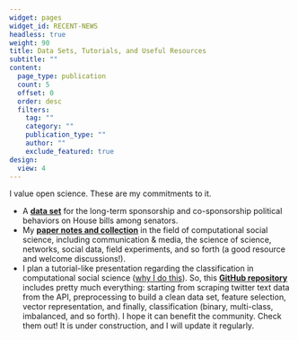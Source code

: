 ```yaml
---
widget: pages
widget_id: RECENT-NEWS
headless: true
weight: 90
title: Data Sets, Tutorials, and Useful Resources
subtitle: ""
content:
  page_type: publication
  count: 5
  offset: 0
  order: desc
  filters:
    tag: ""
    category: ""
    publication_type: ""
    author: ""
    exclude_featured: true
design:
  view: 4
---
```

I value open science. These are my commitments to it.

* A **[data set](https://github.com/hlbao/evolutionofcommunities)** for the long-term sponsorship and co-sponsorship political behaviors on House bills among senators.
* My **[paper notes and collection](https://www.carsonhlbao.com/post/my-random-notes-when-i-read-papers/)** in the field of computational social science, including communication & media, the science of science, networks, social data, field experiments, and so forth (a good resource and welcome discussions!).
* I plan a tutorial-like presentation regarding the classification in computational social science ([why I do this](https://www.carsonhlbao.com/post/classification-you-are-so-important/)). So, this **[GitHub repository](https://github.com/hlbao/classification_in_CSS)** includes pretty much everything: starting from scraping twitter text data from the API, preprocessing to build a clean data set, feature selection, vector representation, and finally, classification (binary, multi-class, imbalanced, and so forth). I hope it can benefit the community. Check them out! It is under construction, and I will update it regularly.